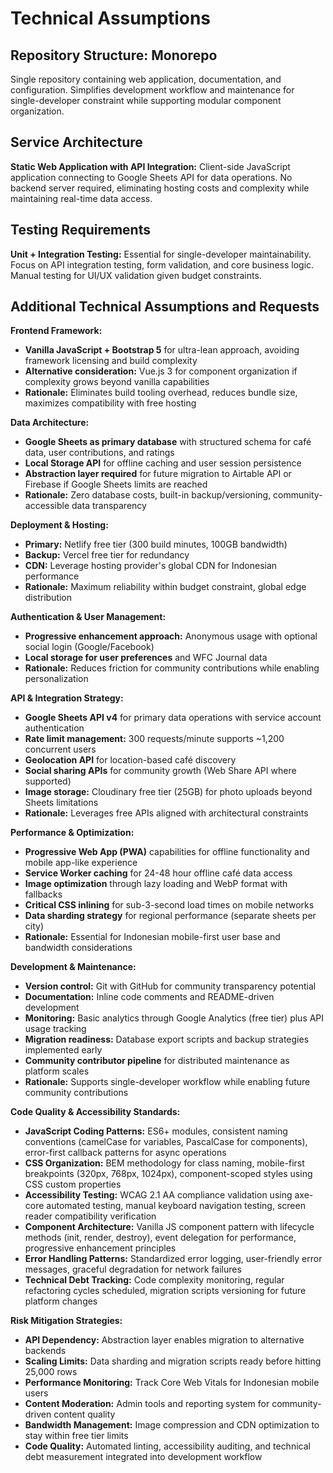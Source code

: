# Technical Assumptions

## Repository Structure: Monorepo

Single repository containing web application, documentation, and configuration. Simplifies
development workflow and maintenance for single-developer constraint while supporting modular
component organization.

## Service Architecture

**Static Web Application with API Integration:** Client-side JavaScript application connecting to
Google Sheets API for data operations. No backend server required, eliminating hosting costs and
complexity while maintaining real-time data access.

## Testing Requirements

**Unit + Integration Testing:** Essential for single-developer maintainability. Focus on API
integration testing, form validation, and core business logic. Manual testing for UI/UX validation
given budget constraints.

## Additional Technical Assumptions and Requests

**Frontend Framework:**

- **Vanilla JavaScript + Bootstrap 5** for ultra-lean approach, avoiding framework licensing and
  build complexity
- **Alternative consideration:** Vue.js 3 for component organization if complexity grows beyond
  vanilla capabilities
- **Rationale:** Eliminates build tooling overhead, reduces bundle size, maximizes compatibility
  with free hosting

**Data Architecture:**

- **Google Sheets as primary database** with structured schema for café data, user contributions,
  and ratings
- **Local Storage API** for offline caching and user session persistence
- **Abstraction layer required** for future migration to Airtable API or Firebase if Google Sheets
  limits are reached
- **Rationale:** Zero database costs, built-in backup/versioning, community-accessible data
  transparency

**Deployment & Hosting:**

- **Primary:** Netlify free tier (300 build minutes, 100GB bandwidth)
- **Backup:** Vercel free tier for redundancy
- **CDN:** Leverage hosting provider's global CDN for Indonesian performance
- **Rationale:** Maximum reliability within budget constraint, global edge distribution

**Authentication & User Management:**

- **Progressive enhancement approach:** Anonymous usage with optional social login (Google/Facebook)
- **Local storage for user preferences** and WFC Journal data
- **Rationale:** Reduces friction for community contributions while enabling personalization

**API & Integration Strategy:**

- **Google Sheets API v4** for primary data operations with service account authentication
- **Rate limit management:** 300 requests/minute supports ~1,200 concurrent users
- **Geolocation API** for location-based café discovery
- **Social sharing APIs** for community growth (Web Share API where supported)
- **Image storage:** Cloudinary free tier (25GB) for photo uploads beyond Sheets limitations
- **Rationale:** Leverages free APIs aligned with architectural constraints

**Performance & Optimization:**

- **Progressive Web App (PWA)** capabilities for offline functionality and mobile app-like
  experience
- **Service Worker caching** for 24-48 hour offline café data access
- **Image optimization** through lazy loading and WebP format with fallbacks
- **Critical CSS inlining** for sub-3-second load times on mobile networks
- **Data sharding strategy** for regional performance (separate sheets per city)
- **Rationale:** Essential for Indonesian mobile-first user base and bandwidth considerations

**Development & Maintenance:**

- **Version control:** Git with GitHub for community transparency potential
- **Documentation:** Inline code comments and README-driven development
- **Monitoring:** Basic analytics through Google Analytics (free tier) plus API usage tracking
- **Migration readiness:** Database export scripts and backup strategies implemented early
- **Community contributor pipeline** for distributed maintenance as platform scales
- **Rationale:** Supports single-developer workflow while enabling future community contributions

**Code Quality & Accessibility Standards:**

- **JavaScript Coding Patterns:** ES6+ modules, consistent naming conventions (camelCase for
  variables, PascalCase for components), error-first callback patterns for async operations
- **CSS Organization:** BEM methodology for class naming, mobile-first breakpoints (320px, 768px,
  1024px), component-scoped styles using CSS custom properties
- **Accessibility Testing:** WCAG 2.1 AA compliance validation using axe-core automated testing,
  manual keyboard navigation testing, screen reader compatibility verification
- **Component Architecture:** Vanilla JS component pattern with lifecycle methods (init, render,
  destroy), event delegation for performance, progressive enhancement principles
- **Error Handling Patterns:** Standardized error logging, user-friendly error messages, graceful
  degradation for network failures
- **Technical Debt Tracking:** Code complexity monitoring, regular refactoring cycles scheduled,
  migration scripts versioning for future platform changes

**Risk Mitigation Strategies:**

- **API Dependency:** Abstraction layer enables migration to alternative backends
- **Scaling Limits:** Data sharding and migration scripts ready before hitting 25,000 rows
- **Performance Monitoring:** Track Core Web Vitals for Indonesian mobile users
- **Content Moderation:** Admin tools and reporting system for community-driven content quality
- **Bandwidth Management:** Image compression and CDN optimization to stay within free tier limits
- **Code Quality:** Automated linting, accessibility auditing, and technical debt measurement
  integrated into development workflow
